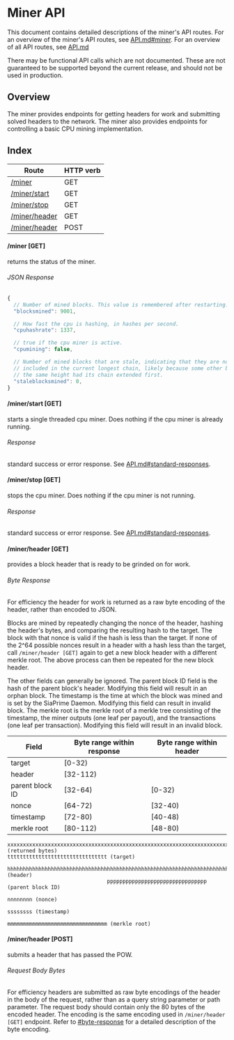 Miner API
=========

This document contains detailed descriptions of the miner's API routes. For an
overview of the miner's API routes, see [API.md#miner](/doc/API.md#miner).  For
an overview of all API routes, see [API.md](/doc/API.md)

There may be functional API calls which are not documented. These are not
guaranteed to be supported beyond the current release, and should not be used
in production.

Overview
--------

The miner provides endpoints for getting headers for work and submitting solved
headers to the network. The miner also provides endpoints for controlling a
basic CPU mining implementation.

Index
-----

| Route                              | HTTP verb |
| ---------------------------------- | --------- |
| [/miner](#miner-get)               | GET       |
| [/miner/start](#minerstart-get)    | GET       |
| [/miner/stop](#minerstop-get)      | GET       |
| [/miner/header](#minerheader-get)  | GET       |
| [/miner/header](#minerheader-post) | POST      |

#### /miner [GET]

returns the status of the miner.

###### JSON Response
```javascript
{
  // Number of mined blocks. This value is remembered after restarting.
  "blocksmined": 9001,

  // How fast the cpu is hashing, in hashes per second.
  "cpuhashrate": 1337,

  // true if the cpu miner is active.
  "cpumining": false,

  // Number of mined blocks that are stale, indicating that they are not
  // included in the current longest chain, likely because some other block at
  // the same height had its chain extended first.
  "staleblocksmined": 0,
}
```

#### /miner/start [GET]

starts a single threaded cpu miner. Does nothing if the cpu miner is already
running.

###### Response
standard success or error response. See
[API.md#standard-responses](/doc/API.md#standard-responses).

#### /miner/stop [GET]

stops the cpu miner. Does nothing if the cpu miner is not running.

###### Response
standard success or error response. See
[API.md#standard-responses](/doc/API.md#standard-responses).

#### /miner/header [GET]

provides a block header that is ready to be grinded on for work.

###### Byte Response

For efficiency the header for work is returned as a raw byte encoding of the
header, rather than encoded to JSON.

Blocks are mined by repeatedly changing the nonce of the header, hashing the
header's bytes, and comparing the resulting hash to the target. The block with
that nonce is valid if the hash is less than the target. If none of the 2^64
possible nonces result in a header with a hash less than the target, call
`/miner/header [GET]` again to get a new block header with a different merkle
root. The above process can then be repeated for the new block header.

The other fields can generally be ignored. The parent block ID field is the
hash of the parent block's header. Modifying this field will result in an
orphan block. The timestamp is the time at which the block was mined and is set
by the SiaPrime Daemon. Modifying this field can result in invalid block. The merkle
root is the merkle root of a merkle tree consisting of the timestamp, the miner
outputs (one leaf per payout), and the transactions (one leaf per transaction).
Modifying this field will result in an invalid block.

| Field           | Byte range within response | Byte range within header |
| --------------- | -------------------------- | ------------------------ |
| target          | [0-32)                     |                          |
| header          | [32-112)                   |                          |
| parent block ID | [32-64)                    | [0-32)                   |
| nonce           | [64-72)                    | [32-40)                  |
| timestamp       | [72-80)                    | [40-48)                  |
| merkle root     | [80-112)                   | [48-80)                  |

```
xxxxxxxxxxxxxxxxxxxxxxxxxxxxxxxxxxxxxxxxxxxxxxxxxxxxxxxxxxxxxxxxxxxxxxxxxxxxxxxxxxxxxxxxxxxxxxxxxxxxxxxxxxxxxxxx (returned bytes)
tttttttttttttttttttttttttttttttt (target)
                                hhhhhhhhhhhhhhhhhhhhhhhhhhhhhhhhhhhhhhhhhhhhhhhhhhhhhhhhhhhhhhhhhhhhhhhhhhhhhhhh (header)
                                pppppppppppppppppppppppppppppppp (parent block ID)
                                                                nnnnnnnn (nonce)
                                                                        ssssssss (timestamp)
                                                                                mmmmmmmmmmmmmmmmmmmmmmmmmmmmmmmm (merkle root)
```

#### /miner/header [POST]

submits a header that has passed the POW.

###### Request Body Bytes

For efficiency headers are submitted as raw byte encodings of the header in the
body of the request, rather than as a query string parameter or path parameter.
The request body should contain only the 80 bytes of the encoded header. The
encoding is the same encoding used in `/miner/header [GET]` endpoint. Refer to
[#byte-response](#byte-response) for a detailed description of the byte
encoding.
